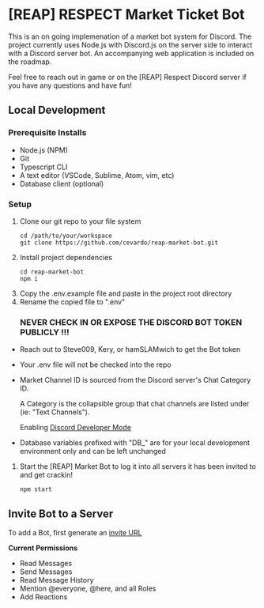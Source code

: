 # [REAP] RESPECT Market Ticket Bot

This is an on going implemenation of a market bot system for Discord. The project currently uses Node.js with Discord.js on the server side to interact with a Discord server bot. An accompanying web application is included on the roadmap.

Feel free to reach out in game or on the [REAP] Respect Discord server if you have any questions and have fun!

## Local Development
### Prerequisite Installs
- Node.js (NPM)
- Git
- Typescript CLI
- A text editor (VSCode, Sublime, Atom, vim, etc)
- Database client (optional)

### Setup
1. Clone our git repo to your file system
    ```
    cd /path/to/your/workspace
    git clone https://github.com/cevardo/reap-market-bot.git
    ```
1. Install project dependencies
    ```
    cd reap-market-bot
    npm i
    ```
1. Copy the .env.example file and paste in the project root directory
1. Rename the copied file to ".env"
    ### NEVER CHECK IN OR EXPOSE THE DISCORD BOT TOKEN PUBLICLY !!!
  - Reach out to Steve009, Kery, or hamSLAMwich to get the Bot token
  - Your .env file will not be checked into the repo
  - Market Channel ID is sourced from the Discord server's Chat Category ID. 

    A Category is the collapsible group that chat channels are listed under (ie: "Text Channels").

    Enabling [Discord Developer Mode](https://discordia.me/en/developer-mode#:~:text=Enabling%20Developer%20Mode%20is%20easy,the%20toggle%20to%20enable%20it.)

  - Database variables prefixed with "DB_" are for your local development environment only and can be left unchanged
1. Start the [REAP] Market Bot to log it into all servers it has been invited to and get crackin!
    ```
    npm start
    ```


## Invite Bot to a Server
To add a Bot, first generate an [invite URL](https://discordapi.com/permissions.html)

**Current Permissions**
- Read Messages
- Send Messages
- Read Message History
- Mention @everyone, @here, and all Roles
- Add Reactions